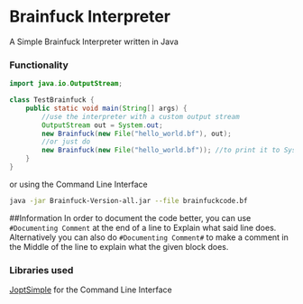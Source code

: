 # Brainfuck Interpreter
A Simple Brainfuck Interpreter written in Java

### Functionality

```java
import java.io.OutputStream;

class TestBrainfuck {
    public static void main(String[] args) {
        //use the interpreter with a custom output stream
        OutputStream out = System.out;
        new Brainfuck(new File("hello_world.bf"), out);
        //or just do
        new Brainfuck(new File("hello_world.bf")); //to print it to System.out
    }   
}
```
or using the Command Line Interface
```bash
java -jar Brainfuck-Version-all.jar --file brainfuckcode.bf
```

##Information
In order to document the code better, you can use `#Documenting Comment` at the end of a line to 
Explain what said line does. Alternatively you can also do `#Documenting Comment#` to make a comment
in the Middle of the line to explain what the given block does.


### Libraries used
[JoptSimple](https://github.com/jopt-simple/jopt-simple) for the Command Line Interface
